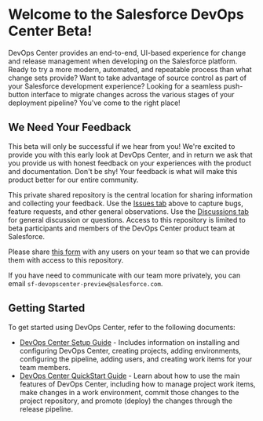 # Welcome to the Salesforce DevOps Center Beta!

DevOps Center provides an end-to-end, UI-based experience for change and release management when developing on the Salesforce platform. Ready to try a more modern, automated, and repeatable process than what change sets provide? Want to take advantage of source control as part of your Salesforce development experience? Looking for a seamless push-button interface to migrate changes across the various stages of your deployment pipeline?  You've come to the right place!

## We Need Your Feedback

This beta will only be successful if we hear from you! We're excited to provide you with this early look at DevOps Center, and in return we ask that you provide us with honest feedback on your experiences with the product and documentation. Don't be shy! Your feedback is what will make this product better for our entire community.

This private shared repository is the central location for sharing information and collecting your feedback. Use the [Issues tab](https://github.com/forcedotcom/devops-center-feedback/issues) above to capture bugs, feature requests, and other general observations. Use the [Discussions tab](https://github.com/forcedotcom/devops-center-feedback/discussions) for general discussion or questions. Access to this repository is limited to beta participants and members of the DevOps Center product team at Salesforce.

Please share [this form](https://docs.google.com/forms/d/10GTW-jDZRvw8tdMS12HRGKPImZ6ZA5w6uSOK3g5EUEI) with any users on your team so that we can provide them with access to this repository.  

If you have need to communicate with our team more privately, you can email `sf-devopscenter-preview@salesforce.com`.  

## Getting Started

To get started using DevOps Center, refer to the following documents:
* [DevOps Center Setup Guide](https://github.com/forcedotcom/devops-center-feedback/blob/main/SetupGuide_%20DevOpsCenter.pdf) - Includes information on installing and configuring DevOps Center, creating projects, adding environments, configuring the pipeline, adding users, and creating work items for your team members.
* [DevOps Center QuickStart Guide](https://github.com/forcedotcom/devops-center-feedback/blob/main/QuickStartGuide_%20DevOpsCenter.pdf) - Learn about how to use the main features of DevOps Center, including how to manage project work items, make changes in a work environment, commit those changes to the project repository, and promote (deploy) the changes through the release pipeline.
